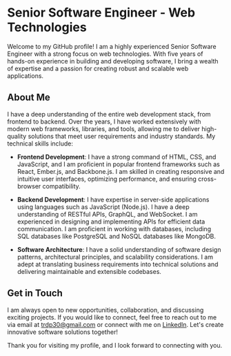# Senior Software Engineer - Web Technologies

Welcome to my GitHub profile! I am a highly experienced Senior Software Engineer with a strong focus on web technologies. With five years of hands-on experience in building and developing software, I bring a wealth of expertise and a passion for creating robust and scalable web applications.

## About Me

I have a deep understanding of the entire web development stack, from frontend to backend. Over the years, I have worked extensively with modern web frameworks, libraries, and tools, allowing me to deliver high-quality solutions that meet user requirements and industry standards. My technical skills include:

- **Frontend Development**: I have a strong command of HTML, CSS, and JavaScript, and I am proficient in popular frontend frameworks such as React, Ember.js, and Backbone.js. I am skilled in creating responsive and intuitive user interfaces, optimizing performance, and ensuring cross-browser compatibility.

- **Backend Development**: I have expertise in  server-side applications using languages such as JavaScript (Node.js). I have a deep understanding of RESTful APIs, GraphQL, and WebSocket. I am experienced in designing and implementing APIs for efficient data communication. I am proficient in working with databases, including SQL databases like PostgreSQL and NoSQL databases like MongoDB.

- **Software Architecture**: I have a solid understanding of software design patterns, architectural principles, and scalability considerations. I am adept at translating business requirements into technical solutions and delivering maintainable and extensible codebases.

## Get in Touch

I am always open to new opportunities, collaboration, and discussing exciting projects. If you would like to connect, feel free to reach out to me via email at trdp30@gmail.com or connect with me on [LinkedIn](https://www.linkedin.com/in/trideep-das-817962133/). Let's create innovative software solutions together!

Thank you for visiting my profile, and I look forward to connecting with you.
